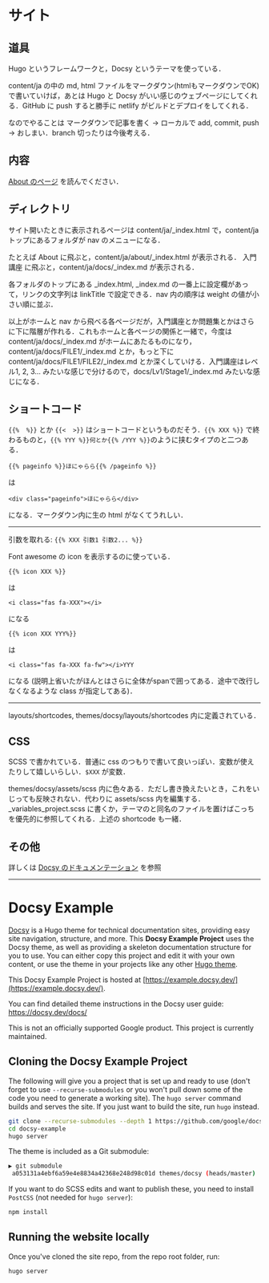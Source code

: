 # サイト

## 道具

Hugo というフレームワークと，Docsy というテーマを使っている．

content/ja の中の md, html ファイルをマークダウン(htmlもマークダウンでOK)で書いていけば，あとは Hugo と Docsy がいい感じのウェブページにしてくれる．GitHub に push すると勝手に netlify がビルドとデプロイをしてくれる．

なのでやることは マークダウンで記事を書く → ローカルで add, commit, push → おしまい．branch 切ったりは今後考える．

## 内容

[About のページ](https://kotohazi.netlify.com/about/) を読んでください．

## ディレクトリ

サイト開いたときに表示されるページは content/ja/_index.html で，content/ja トップにあるフォルダが nav のメニューになる．

たとえば About に飛ぶと，content/ja/about/_index.html が表示される．
入門講座 に飛ぶと，content/ja/docs/_index.md が表示される．

各フォルダのトップにある _index.html, _index.md の一番上に設定欄があって，リンクの文字列は linkTitle で設定できる．nav 内の順序は weight の値が小さい順に並ぶ．

以上がホームと nav から飛べる各ページだが，入門講座とか問題集とかはさらに下に階層が作れる．これもホームと各ページの関係と一緒で，今度は content/ja/docs/_index.md がホームにあたるものになり，content/ja/docs/FILE1/_index.md とか，もっと下にcontent/ja/docs/FILE1/FILE2/_index.md とか深くしていける．入門講座はレベル1, 2, 3... みたいな感じで分けるので，docs/Lv1/Stage1/_index.md みたいな感じになる．

## ショートコード

```{{%  %}}``` とか ```{{<  >}}``` はショートコードというものだそう．```{{% XXX %}}``` で終わるものと，```{{% YYY %}}何とか{{% /YYY %}}```のように挟むタイプのと二つある．

```{{% pageinfo %}}ほにゃらら{{% /pageinfo %}}```

は

```<div class="pageinfo">ほにゃらら</div>```

になる．マークダウン内に生の html がなくてうれしい．

---

引数を取れる: ```{{% XXX 引数1 引数2... %}}```

Font awesome の icon を表示するのに使っている．

```{{% icon XXX %}}```

は

```<i class="fas fa-XXX"></i>```

になる

```{{% icon XXX YYY%}}```

は

```<i class="fas fa-XXX fa-fw"></i>YYY```

になる (説明上省いたがほんとはさらに全体がspanで囲ってある．途中で改行しなくなるような class が指定してある)．

---

layouts/shortcodes, themes/docsy/layouts/shortcodes 内に定義されている．

## CSS

SCSS で書かれている．普通に css のつもりで書いて良いっぽい．変数が使えたりして嬉しいらしい．```$XXX``` が変数．

themes/docsy/assets/scss 内に色々ある．ただし書き換えたいとき，これをいじっても反映されない．代わりに assets/scss 内を編集する．_variables_project.scss に書くか，テーマのと同名のファイルを置けばこっちを優先的に参照してくれる．上述の shortcode も一緒．

## その他

詳しくは [Docsy のドキュメンテーション](https://www.docsy.dev/docs/) を参照

---

# Docsy Example

[Docsy](https://github.com/google/docsy) is a Hugo theme for technical documentation sites, providing easy site navigation, structure, and more. This **Docsy Example Project** uses the Docsy theme, as well as providing a skeleton documentation structure for you to use. You can either copy this project and edit it with your own content, or use the theme in your projects like any other [Hugo theme](https://gohugo.io/themes/installing-and-using-themes/).

This Docsy Example Project is hosted at [https://example.docsy.dev/](https://example.docsy.dev/).

You can find detailed theme instructions in the Docsy user guide: https://docsy.dev/docs/

This is not an officially supported Google product. This project is currently maintained.

## Cloning the Docsy Example Project

The following will give you a project that is set up and ready to use (don't forget to use `--recurse-submodules` or you won't pull down some of the code you need to generate a working site). The `hugo server` command builds and serves the site. If you just want to build the site, run `hugo` instead.

```bash
git clone --recurse-submodules --depth 1 https://github.com/google/docsy-example.git
cd docsy-example
hugo server
```

The theme is included as a Git submodule:

```bash
▶ git submodule
 a053131a4ebf6a59e4e8834a42368e248d98c01d themes/docsy (heads/master)
```

If you want to do SCSS edits and want to publish these, you need to install `PostCSS` (not needed for `hugo server`):

```bash
npm install
```

<!--### Cloning the Example from the Theme Project


```bash
git clone --recurse-submodules --depth 1 https://github.com/docsy.git
cd tech-doc-hugo-theme/exampleSite
HUGO_THEMESDIR="../.." hugo server
```


Note that the Hugo Theme Site requires the `exampleSite` to live in a subfolder of the theme itself. To avoid recursive duplication, the example site is added as a Git subtree:

```bash
git subtree add --prefix exampleSite https://github.com/google/docsy.git  master --squash
```

To pull in changes, see `pull-deps.sh` script in the theme.-->

## Running the website locally

Once you've cloned the site repo, from the repo root folder, run:

```
hugo server
```
